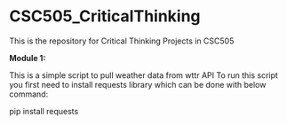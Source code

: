 # CSC505_CriticalThinking
This is the repository for Critical Thinking Projects in CSC505

**Module 1:**

This is a simple script to pull weather data from wttr API
To run this script you first need to install requests library which can be done with below command:

pip install requests
